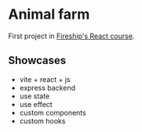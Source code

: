 # Animal farm

First project in [Fireship's React course](https://github.com/fireship-io/react-course/tree/main).

## Showcases

-   vite + react + js
-   express backend
-   use state
-   use effect
-   custom components
-   custom hooks
